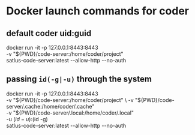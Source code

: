 # Docker launch commands for coder

## default coder uid:guid
docker run -it -p 127.0.0.1:8443:8443 \
 -v "${PWD}/code-server:/home/coder/project" \
 satlus-code-server:latest --allow-http --no-auth

 ## passing `id(-g|-u)` through the system
docker run -it -p 127.0.0.1:8443:8443 \
-v "${PWD}/code-server:/home/coder/project" \
-v "${PWD}/code-server/.cache:/home/coder/.cache" \
-v "${PWD}/code-server/.local:/home/coder/.local" \
-u $(id -u):$(id -g) \
satlus-code-server:latest --allow-http --no-auth